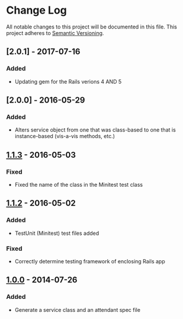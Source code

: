 # Change Log
All notable changes to this project will be documented in this file.
This project adheres to [Semantic Versioning](http://semver.org/).

## [2.0.1] - 2017-07-16
### Added
- Updating gem for the Rails verions 4 AND 5

## [2.0.0] - 2016-05-29
### Added
- Alters service object from one that was class-based to one that is instance-based (vis-a-vis methods, etc.)

## [1.1.3] - 2016-05-03
### Fixed
- Fixed the name of the class in the Minitest test class

## [1.1.2] - 2016-05-02
### Added
- TestUnit (Minitest) test files added

### Fixed
- Correctly determine testing framework of enclosing Rails app

## [1.0.0] - 2014-07-26
### Added
- Generate a service class and an attendant spec file

[1.1.3]: https://github.com/imageaid/rails_service_generator/compare/v1.1.2...v1.1.3
[1.1.2]: https://github.com/imageaid/rails_service_generator/compare/v1.0.0...v1.1.2
[1.0.0]: https://github.com/imageaid/rails_service_generator/tree/v1.0.0
